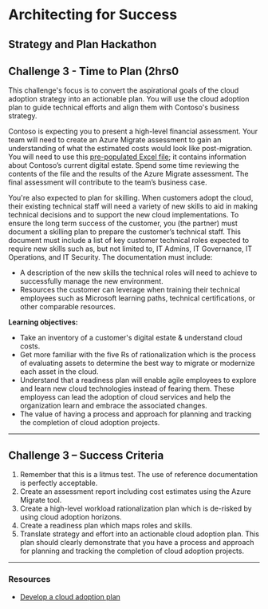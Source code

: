 # Architecting for Success

## Strategy and Plan Hackathon

## Challenge 3 - Time to Plan (2hrs0

This challenge's focus is to convert the aspirational goals of the cloud adoption strategy into an actionable plan. You will use the cloud adoption plan to guide technical efforts and align them with Contoso's business strategy.

Contoso is expecting you to present a high-level financial assessment. Your team will need to create an Azure Migrate assessment to gain an understanding of what the estimated costs would look like post-migration. You will need to use this [pre-populated Excel file](./../docs/Azure%20Migrate%20import%20template%20-%20Migration%20VF.csv); it contains information about Contoso’s current digital estate. Spend some time reviewing the contents of the file and the results of the Azure Migrate assessment. The final assessment will contribute to the team’s business case.

You're also expected to plan for skilling. When customers adopt the cloud, their existing technical staff will need a variety of new skills to aid
in making technical decisions and to support the new cloud implementations. To ensure the long term success of the customer, you (the partner) must document a skilling plan to prepare the customer’s technical staff. This document must include a list of key customer technical roles expected to require new skills such as, but not limited to, IT Admins, IT Governance, IT Operations, and IT Security. The documentation must include:

- A description of the new skills the technical roles will need to achieve to successfully manage the new environment.
- Resources the customer can leverage when training their technical employees such as Microsoft learning paths, technical certifications, or other comparable resources.

**Learning objectives:**

- Take an inventory of a customer's digital estate & understand cloud costs.
- Get more familiar with the five Rs of rationalization which is the process of evaluating assets to determine the best way to migrate or modernize each asset in the cloud.
- Understand that a readiness plan will enable agile employees to explore and learn new cloud technologies instead of fearing them. These employess can lead the adoption of cloud services and help the organization learn and embrace the associated changes.
- The value of having a process and approach for planning and tracking the completion of cloud adoption projects.

---

## Challenge 3 – Success Criteria

1. Remember that this is a litmus test. The use of reference documentation is perfectly acceptable.
2. Create an assessment report including cost estimates using the Azure Migrate tool.
3. Create a high-level workload rationalization plan which is de-risked by using cloud adoption horizons.
4. Create a readiness plan which maps roles and skills.
5. Translate strategy and effort into an actionable cloud adoption plan. This plan should clearly demonstrate that you have a process and approach for planning and tracking the completion of cloud adoption projects.

---

### Resources

- [Develop a cloud adoption plan](https://learn.microsoft.com/en-us/azure/cloud-adoption-framework/plan/)
